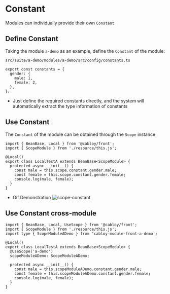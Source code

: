 # Constant

Modules can individually provide their own `Constant`

## Define Constant

Taking the module `a-demo` as an example, define the `Constant` of the module:

`src/suite/a-demo/modules/a-demo/src/config/constants.ts`

```typescript{2-5}
export const constants = {
  gender: {
    male: 1,
    female: 2,
  },
};
```

- Just define the required constants directly, and the system will automatically extract the type information of constants

## Use Constant

The `Constant` of the module can be obtained through the `Scope` instance

```typescript{7-9}
import { BeanBase, Local } from '@cabloy/front';
import { ScopeModule } from './resource/this.js';

@Local()
export class LocalTestA extends BeanBase<ScopeModule> {
  protected async __init__() {
    const male = this.scope.constant.gender.male;
    const female = this.scope.constant.gender.female;
    console.log(male, female);
  }
}
```

- Gif Demonstration
  ![scope-constant](https://cabloy-1258265067.cos.ap-shanghai.myqcloud.com/image/scope-constant.gif)

## Use Constant cross-module

```typescript{3,7-8,11-13}
import { BeanBase, Local, UseScope } from '@cabloy/front';
import { ScopeModule } from './resource/this.js';
import type { ScopeModuleADemo } from 'cabloy-module-front-a-demo';

@Local()
export class LocalTestA extends BeanBase<ScopeModule> {
  @UseScope('a-demo')
  scopeModuleADemo: ScopeModuleADemo;

  protected async __init__() {
    const male = this.scopeModuleADemo.constant.gender.male;
    const female = this.scopeModuleADemo.constant.gender.female;
    console.log(male, female);
  }
}
```

